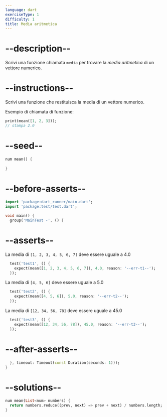 ```yaml
---
language: dart
exerciseType: 1
difficulty: 1
title: Media aritmetica
---
```


# --description--

Scrivi una funzione chiamata `media` per trovare la _media aritmetica_ di un vettore numerico.

# --instructions--

Scrivi una funzione che restituisca la media di un vettore numerico.

Esempio di chiamata di funzione:

```dart
print(mean([1, 2, 3]));
// stampa 2.0
```

# --seed--

```dart
num mean() {
  
}
```

# --before-asserts--

```dart
import 'package:dart_runner/main.dart';
import 'package:test/test.dart';

void main() {
  group('MainTest -', () {
```

# --asserts--

La media di `[1, 2, 3, 4, 5, 6, 7]` deve essere uguale a 4.0

```dart
  test('test1', () {
    expect(mean([1, 2, 3, 4, 5, 6, 7]), 4.0, reason: '--err-t1--');
  });
```

La media di `[4, 5, 6]` deve essere uguale a 5.0

```dart
  test('test2', () {
    expect(mean([4, 5, 6]), 5.0, reason: '--err-t2--');
  });
```

La media di `[12, 34, 56, 78]` deve essere uguale a 45.0

```dart
  test('test3', () {
    expect(mean([12, 34, 56, 78]), 45.0, reason: '--err-t3--');
  });
```

# --after-asserts--

```dart
  }, timeout: Timeout(const Duration(seconds: 1)));
}
```

# --solutions--

```dart
num mean(List<num> numbers) {
  return numbers.reduce((prev, next) => prev + next) / numbers.length;
}
```
